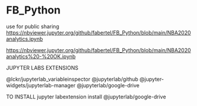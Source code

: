 # FB_Python

use for public sharing https://nbviewer.jupyter.org/github/fabertel/FB_Python/blob/main/NBA2020analytics.ipynb

https://nbviewer.jupyter.org/github/fabertel/FB_Python/blob/main/NBA2020analytics%20-%20OK.ipynb

JUPYTER LABS EXTENSIONS 

@lckr/jupyterlab_variableinspector
@jupyterlab/github
@jupyter-widgets/jupyterlab-manager
@jupyterlab/google-drive

TO INSTALL 
jupyter labextension install @jupyterlab/google-drive
